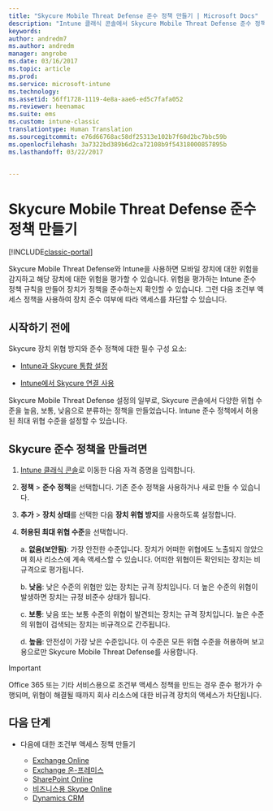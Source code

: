 ```yaml
---
title: "Skycure Mobile Threat Defense 준수 정책 만들기 | Microsoft Docs"
description: "Intune 클래식 콘솔에서 Skycure Mobile Threat Defense 준수 정책을 만듭니다."
keywords: 
author: andredm7
ms.author: andredm
manager: angrobe
ms.date: 03/16/2017
ms.topic: article
ms.prod: 
ms.service: microsoft-intune
ms.technology: 
ms.assetid: 56ff1728-1119-4e8a-aae6-ed5c7fafa052
ms.reviewer: heenamac
ms.suite: ems
ms.custom: intune-classic
translationtype: Human Translation
ms.sourcegitcommit: e76d66768ac58df25313e102b7f60d2bc7bbc59b
ms.openlocfilehash: 3a7322bd389b6d2ca72108b9f54318000857895b
ms.lasthandoff: 03/22/2017


---
```


# <a name="create-skycure-mobile-threat-defense-compliance-policy"></a>Skycure Mobile Threat Defense 준수 정책 만들기

[!INCLUDE[classic-portal](../includes/classic-portal.md)]

Skycure Mobile Threat Defense와 Intune을 사용하면 모바일 장치에 대한 위험을 감지하고 해당 장치에 대한 위험을 평가할 수 있습니다. 위험을 평가하는 Intune 준수 정책 규칙을 만들어 장치가 정책을 준수하는지 확인할 수 있습니다. 그런 다음 조건부 액세스 정책을 사용하여 장치 준수 여부에 따라 액세스를 차단할 수 있습니다.

## <a name="before-you-begin"></a>시작하기 전에

Skycure 장치 위협 방지와 준수 정책에 대한 필수 구성 요소:

-   [Intune과 Skycure 통합 설정](https://docs.microsoft.com/en-us/intune/deploy-use/setup-the-skycure-integration-with-Intune)

-   [Intune에서 Skycure 연결 사용](https://docs.microsoft.com/intune/deploy-use/enable-skycure-mobile-threat-defense-in-intune)

Skycure Mobile Threat Defense 설정의 일부로, Skycure 콘솔에서 다양한 위협 수준을 높음, 보통, 낮음으로 분류하는 정책을 만들었습니다. Intune 준수 정책에서 허용된 최대 위협 수준을 설정할 수 있습니다.

## <a name="to-create-skycure-compliance-policy"></a>Skycure 준수 정책을 만들려면

1.  [Intune 클래식 콘솔](https://manage.microsoft.com/)로 이동한 다음 자격 증명을 입력합니다.

2.  **정책** &gt; **준수 정책**을 선택합니다. 기존 준수 정책을 사용하거나 새로 만들 수 있습니다.

3.  **추가** &gt; **장치 상태**를 선택한 다음 **장치 위협 방지**를 사용하도록 설정합니다.

4.  **허용된 최대 위협 수준**을 선택합니다.

    a.  **없음(보안됨)**: 가장 안전한 수준입니다. 장치가 어떠한 위협에도 노출되지 않았으며 회사 리소스에 계속 액세스할 수 있습니다. 어떠한 위협이든 확인되는 장치는 비규격으로 평가됩니다.

    b.  **낮음**: 낮은 수준의 위협만 있는 장치는 규격 장치입니다. 더 높은 수준의 위협이 발생하면 장치는 규정 비준수 상태가 됩니다.

    c.  **보통**: 낮음 또는 보통 수준의 위협이 발견되는 장치는 규격 장치입니다. 높은 수준의 위협이 검색되는 장치는 비규격으로 간주됩니다.

    d.  **높음**: 안전성이 가장 낮은 수준입니다. 이 수준은 모든 위협 수준을 허용하며 보고용으로만 Skycure Mobile Threat Defense를 사용합니다.

> [!IMPORTANT] 
> Office 365 또는 기타 서비스용으로 조건부 액세스 정책을 만드는 경우 준수 평가가 수행되며, 위협이 해결될 때까지 회사 리소스에 대한 비규격 장치의 액세스가 차단됩니다.

## <a name="span-idmonitor-device-threats-classanchorspan-idnext-steps-classanchorspan-idtoc477360344-classanchorspanspanspannext-steps"></a><span id="monitor-device-threats" class="anchor"><span id="next-steps" class="anchor"><span id="_Toc477360344" class="anchor"></span></span></span>다음 단계

-   다음에 대한 조건부 액세스 정책 만들기

    -   [Exchange Online](https://docs.microsoft.com/intune/deploy-use/restrict-access-to-exchange-online-with-microsoft-intune)
    -   [Exchange 온-프레미스](https://docs.microsoft.com/intune/deploy-use/restrict-access-to-exchange-onpremises-with-microsoft-intune)
    -   [SharePoint Online](https://docs.microsoft.com/intune/deploy-use/restrict-access-to-sharepoint-online-with-microsoft-intune)
    -   [비즈니스용 Skype Online](https://docs.microsoft.com/intune/deploy-use/restrict-access-to-skype-for-business-online-with-microsoft-intune)
    -   [Dynamics CRM](https://docs.microsoft.com/intune/deploy-use/restrict-access-to-dynamics-crm-online-with-microsoft-intune)

